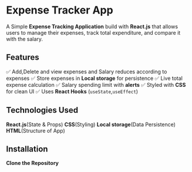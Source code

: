 # Expense Tracker App

A Simple **Expense Tracking Application** build with **React.js** that allows users to manage their expenses, track
total expenditure, and compare it with the salary.

## Features

:white_check_mark: Add,Delete and view expenses and Salary reduces according to expenses
:white_check_mark: Store expenses in **Local storage** for persistence
:white_check_mark: Live total expense calculation
:white_check_mark: Salary spending limit with **alerts**
:white_check_mark: Styled with **CSS** for clean UI
:white_check_mark: Uses **React Hooks** (`useState`,`useEffect`)

## Technologies Used

**React.js**(State & Props)
**CSS**(Styling)
**Local storage**(Data Persistence)
**HTML**(Structure of App)

## Installation

**Clone the Repository**

```sh

```
